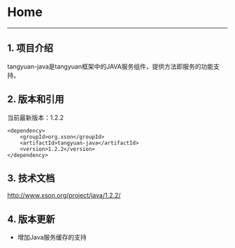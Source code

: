 # Home

------

## 1. 项目介绍

tangyuan-java是tangyuan框架中的JAVA服务组件，提供方法即服务的功能支持。

## 2. 版本和引用

当前最新版本：1.2.2

	<dependency>
	    <groupId>org.xson</groupId>
	    <artifactId>tangyuan-java</artifactId>
	    <version>1.2.2</version>
	</dependency>

## 3. 技术文档

<http://www.xson.org/project/java/1.2.2/>

## 4. 版本更新

+ 增加Java服务缓存的支持